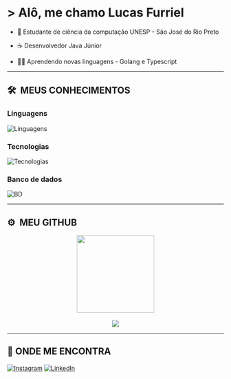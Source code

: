 # > Alô, me chamo Lucas Furriel</h1>


- 📖 Estudante de ciência da computação UNESP - São José do Rio Preto 

- ☕ Desenvolvedor Java Júnior

- 👨‍💻 Aprendendo novas linguagens - Golang e Typescript

---

## 🛠 &nbsp;MEUS CONHECIMENTOS
### Linguagens
![Linguagens](https://skillicons.dev/icons?i=java,c,go)

### Tecnologias
![Tecnologias](https://skillicons.dev/icons?i=aws,spring,docker,jenkins,kafka,postman,git,maven)

### Banco de dados
![BD](https://skillicons.dev/icons?i=postgres,mysql)

---

## ⚙️ &nbsp;MEU GITHUB


<p align="center">
  <img height="180em" src="https://github-readme-stats.vercel.app/api/top-langs/?username=lfurriel&layout=compact&langs_count=7&theme=aura&exclude_repo=Trabalho-Calculo&count_private=false"/> 
  <br/> 
  <br/>
  <img src="https://github-readme-streak-stats.herokuapp.com/?user=lfurriel&theme=aura&layout=compact" />
</p>

---

## 🧭 ONDE ME ENCONTRA

[![Instagram](https://img.shields.io/badge/Instagram-%23E4405F.svg?logo=Instagram&logoColor=white)](https://www.instagram.com/fufurrii/) 
[![LinkedIn](https://img.shields.io/badge/LinkedIn-%230077B5.svg?logo=linkedin&logoColor=white)](https://www.linkedin.com/in/lucas-furriel-rodrigues-97a75020b/) 
